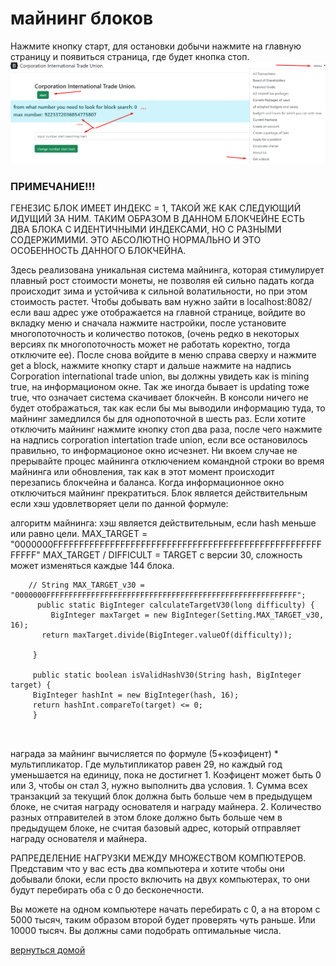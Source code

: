 # майнинг блоков




Нажмите кнопку старт, для остановки добычи нажмите на главную страницу и появиться 
страница, где будет кнопка стоп.
![блок майнинга](../screenshots/mineEng.png)



### ПРИМЕЧАНИЕ!!!
ГЕНЕЗИС БЛОК ИМЕЕТ ИНДЕКС = 1, ТАКОЙ ЖЕ КАК СЛЕДУЮЩИЙ ИДУЩИЙ ЗА НИМ.
ТАКИМ ОБРАЗОМ В ДАННОМ БЛОКЧЕЙНЕ ЕСТЬ ДВА БЛОКА С ИДЕНТИЧНЫМИ ИНДЕКСАМИ,
НО С РАЗНЫМИ СОДЕРЖИМИМИ. ЭТО АБСОЛЮТНО НОРМАЛЬНО И ЭТО ОСОБЕННОСТЬ ДАННОГО
БЛОКЧЕЙНА.


Здесь реализована уникальная система майнинга, которая стимулирует плавный рост стоимости монеты, не позволяя ей сильно падать когда происходит зима и устойчива к сильной волатильности, но при этом стоимость растет. Чтобы добывать вам нужно зайти в localhost:8082/ если ваш адрес уже отображается на главной странице, войдите во вкладку меню и сначала нажмите настройки, после установите многопоточность и количество потоков, (очень редко в некоторых версиях пк многопоточность может не работать коректно, тогда отключите ее).
После снова войдите в меню справа сверху и нажмите get a block, нажмите кнопку старт и дальше нажмите на надпись Corporation international trade union, вы должны увидеть как is mining true, на информационом окне. Так же иногда бывает is updating тоже true, что означает система скачивает блокчейн. В консоли ничего не будет отображаться, так как если бы мы выводили информацию туда, то майнинг замедлился бы для однопоточной в шесть раз. Если хотите отключить майнинг нажмите кнопку стоп два раза, после чего нажмите на надпись corporation intertation trade union, если все остановилось правильно, то информационое окно исчезнет. Ни вкоем случае не прерывайте процес майнинга отключением командной строки во время майнинга или обновления, так как в этот момент происходит перезапись блокчейна и баланса. Когда информационное окно отключиться майнинг прекратиться. Блок является действительным если хэш удовлетворяет цели по данной формуле:


алгоритм майнинга:
хэш является действительным, если hash меньше или равно цели. MAX_TARGET = "0000000FFFFFFFFFFFFFFFFFFFFFFFFFFFFFFFFFFFFFFFFFFFFFFFFFFFFFFFFF"
MAX_TARGET / DIFFICULT = TARGET с версии 30, сложность может изменяться каждые 144 блока.
````
    // String MAX_TARGET_v30 = "0000000FFFFFFFFFFFFFFFFFFFFFFFFFFFFFFFFFFFFFFFFFFFFFFFFFFFFFFFF";
      public static BigInteger calculateTargetV30(long difficulty) {
         BigInteger maxTarget = new BigInteger(Setting.MAX_TARGET_v30, 16);
       return maxTarget.divide(BigInteger.valueOf(difficulty));

     }

     public static boolean isValidHashV30(String hash, BigInteger target) {
     BigInteger hashInt = new BigInteger(hash, 16);
     return hashInt.compareTo(target) <= 0;
     }



````
награда за майнинг вычисляется по формуле (5+коэфицент) * мультипликатор. Где мультипликатор равен 29, но каждый год уменьшается на единицу, пока не достигнет 1.
Коэфицент может быть 0 или 3, чтобы он стал 3, нужно выполнить два условия. 1. Сумма всех транзакций за текущий блок должна быть больше чем в предыдущем блоке,
не считая награду основателя и награду майнера. 2. Количество разных отправителей в этом блоке должно быть больше чем в предыдущем блоке, не считая базовый адрес,
который отправляет награду основателя и майнера.

РАПРЕДЕЛЕНИЕ НАГРУЗКИ МЕЖДУ МНОЖЕСТВОМ КОМПЮТЕРОВ.
Представим что у вас есть два компьютера и хотите чтобы они добывали
блоки, если просто включить на двух компьютерах, то они будут
перебирать оба с 0 до бесконечности.

Вы можете на одном компьютере начать перебирать с 0, а на втором с 5000 тысяч,
таким образом второй будет проверять чуть раньше. Или 10000 тысяч.
Вы должны сами подобрать оптимальные числа.




[вернуться домой](./documentationRus.md)